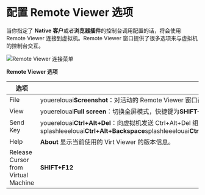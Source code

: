 # 配置 Remote Viewer 选项

当你指定了 **Native 客户**或者**浏览器插件**的控制台调用配置的话，将会使用 Remote Viewer
连接到虚拟机。Remote Viewer 窗口提供了很多选项来与虚拟机的控制台交互。

![Remote Viewer 连接菜单](images/vm-remote-viewer-options.png)


**Remote Viewer 选项**

|选项|快捷键|
|----|------|
|File|youerelouai**Screenshot**：对活动的 Remote Viewer 窗口截图，并保存到指定的位置。splashleeelouai**USB device selection**：如果 USB 重定向在虚拟机里启用了，在客户机器上插入的 USB 设备可以在该菜单看到。splashleeelouai**Quit**：关闭控制台，该功能的快捷键为 **Shift+Ctrl+Q**。splashleesplashyou|
|View|youerelouai**Full screen**：切换全屏模式，快捷键为**SHIFT+F11**。splashleeelouai**Zoom**：放大或者缩小控制台窗口。使用**Ctrl**+**+**来放大，使用**Ctrl**+**-**来缩小，使用**Ctrl**+**0**来回到初始大小。splashleeelouai**Automatically resize**：启用自动调整虚拟机显示输出的大小为控制台窗口的大小。splashleeelouai**Displays**：开启或者关闭某一个虚拟机的显示输出。splashleesplashyou|
|Send Key|youerelouai**Ctrl+Alt+Del**：向虚拟机发送 Ctrl+Alt+Del 组合键。splashleeelouai**Ctrl+Alt+Backspace**splashleeelouai**Ctrl+Alt+F1**splashleeelouai**Ctrl+Alt+F2**splashleeelouai**Ctrl+Alt+F3**splashleeelouai**Ctrl+Alt+F4**splashleeelouai**Ctrl+Alt+F5**splashleeelouai**Ctrl+Alt+F6**splashleeelouai**Ctrl+Alt+F7**splashleeelouai**Ctrl+Alt+F8**splashleeelouai**Ctrl+Alt+F9**splashleeelouai**Ctrl+Alt+F10**splashleeelouai**Ctrl+Alt+F11**splashleeelouai**Ctrl+Alt+F12**splashleeelouai**Printscreen**splashleesplashyou|
|Help|**About** 显示当前使用的 Virt Viewer 的版本信息。|
|Release Cursor from Virtual Machine|**SHIFT+F12**|
